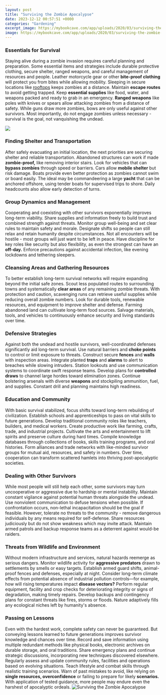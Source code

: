 ```yaml
---
layout: post
title: "Surviving the Zombie Apocalypse"
date: 2023-12-12 00:57:51 +0000
categories: "Gardening"
excerpt_image: https://mybookcave.com/app/uploads/2020/03/surviving-the-zombie-apocalypse.jpg
image: https://mybookcave.com/app/uploads/2020/03/surviving-the-zombie-apocalypse.jpg
---
```


### Essentials for Survival
Staying alive during a zombie invasion requires careful planning and preparation. Some essential items and strategies include durable protective clothing, secure shelter, ranged weapons, and careful management of resources and people. 
Leather motorcycle gear or other **bite-proof clothing** will protect you from bites while allowing mobility. Sleeping in secure locations like [rooftops](https://yt.io.vn/collection/aldinger) keeps zombies at a distance. Maintain **escape routes** to avoid getting trapped. Keep **essential supplies** like food, water, and weapons packed and ready to grab in an emergency. 
**Ranged weapons** like poles with knives or spears allow attacking zombies from a distance of safety. While guns draw more zombies, bows are only useful against other survivors. Most importantly, do not engage zombies unless necessary - survival is the goal, not vanquishing the undead.

![](https://i5.walmartimages.com/asr/52b4a711-e0ab-453d-aca4-e8b18095189e_1.8886b67502f27af664407f192c2f83be.jpeg)
### Finding Shelter and Transportation 
After safely evacuating an initial location, the next priorities are securing shelter and reliable transportation. Abandoned structures can work if made **zombie-proof,** like removing interior stairs. Look for vehicles that can **bypass zombies** through speed or barriers. 
Cars allow **mobile shelter** but risk damage. Boats provide even better protection as zombies cannot swim or board easily. The ideal may be commandeering a large **yacht** that can be anchored offshore, using tender boats for supervised trips to shore. Daily headcounts also allow early detection of turns.
### Group Dynamics and Management
Cooperating and coexisting with other survivors exponentially improves long-term viability. Share supplies and information freely to build trust and combined strength against threats. Monitor group well-being and set clear rules to maintain safety and morale.
Designate shifts so people can still relax and retain humanity despite circumstances. Not all encounters will be hostile - most groups will just want to be left in peace. Have discipline for key roles like security but also flexibility, as even the strongest can have an **off-day.** Enforce precautions against accidental infection, like evening lockdowns and tethering sleepers.
### Cleansing Areas and Gathering Resources
To better establish long-term survival networks will require expanding beyond the initial safe zones. Scout less populated routes to surrounding towns and systematically **clear areas** of any remaining zombie threats. 
With protection and caution, scavenging runs can retrieve useful supplies while reducing overall zombie numbers. Look for durable tools, renewable resources, and equipment to improve shelter and defense. Farming abandoned land can cultivate long-term food sources. Salvage materials, tools, and vehicles to continuously enhance security and living standards over time.
### Defensive Strategies
Against both the undead and hostile survivors, well-coordinated defenses significantly aid long-term survival. Use natural barriers and **choke points** to control or limit exposure to threats. Construct secure **fences** and **walls** with inspection areas.
Integrate planted **traps** and **alarms** to alert to breaches while slowing intruders. Station lookouts and use communication systems to coordinate swift response teams. Develop plans for **controlled draws** to channel large hordes toward elimination zones. Continue bolstering arsenals with diverse **weapons** and stockpiling ammunition, fuel, and supplies. Constant drill and planning maintains high readiness. 
### Education and Community
With basic survival stabilized, focus shifts toward long-term rebuilding of civilization. Establish schools and apprenticeships to pass on vital skills to future generations. Develop traditional community roles like teachers, builders, and medical workers. Create productive work like farming, crafts, trade, and industrial projects.
Cultivate the arts and entertainment to lift spirits and preserve culture during hard times. Compile knowledge databases through collections of books, skills training programs, and oral histories. Form alliances and trade networks with like-minded survivor groups for mutual aid, resources, and safety in numbers. Over time, cooperation can transform scattered hamlets into thriving post-apocalyptic societies.
### Dealing with Other Survivors
While most people will still help each other, some survivors may turn uncooperative or aggressive due to hardship or mental instability. Maintain constant vigilance against potential human threats alongside the undead. Use nonviolent communication to defuse tensions when possible. 
If confrontation occurs, non-lethal incapacitation should be the goal if feasible. However, tolerate no threats to the community - remove dangerous individuals by any means required for self-defense. Share resources judiciously but do not show weakness which may invite attack. Maintain armed patrols and backup response teams as a deterrent against would-be raiders.
### Threats from Wildlife and Environment
Without modern infrastructure and services, natural hazards reemerge as serious dangers. Monitor wildlife activity for **aggressive predators** drawn to settlements by smells or easy targets. Establish armed guard shifts, animal-proof fences and defenses, especially at night. 
Consider long-term climate effects from potential absence of industrial pollution controls—for example, how will rising temperatures impact **disease vectors?** Perform regular equipment, facility and crop checks for deteriorating integrity or signs of degradation, making timely repairs. Develop backups and contingency plans for constant threats like fires, storms or floods. Nature adaptively fills any ecological niches left by humanity's absence.
### Passing on Lessons
Even with the hardest work, complete safety can never be guaranteed. But conveying lessons learned to future generations improves survivor knowledge and chances over time. Record and save information using multiple redundant methods like physical books, electronic archives on durable storage, and oral traditions. 
Share emergency plans and continue strategic discussions, incorporating new techniques discovered elsewhere. Regularly assess and update community rules, facilities and operations based on evolving situations. Teach lifestyle and combat skills through realistic training scenarios. Warn of past mistakes to avoid, like relying on **single resources, overconfidence** or failing to prepare for likely **scenarios.** With application of tested guidance, more people may endure even the harshest of apocalyptic ordeals.
![Surviving the Zombie Apocalypse](https://mybookcave.com/app/uploads/2020/03/surviving-the-zombie-apocalypse.jpg)